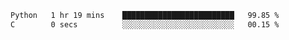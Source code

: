 <!--START_SECTION:waka-->

```txt
Python   1 hr 19 mins    █████████████████████████   99.85 %
C        0 secs          ░░░░░░░░░░░░░░░░░░░░░░░░░   00.15 %
```

<!--END_SECTION:waka-->
